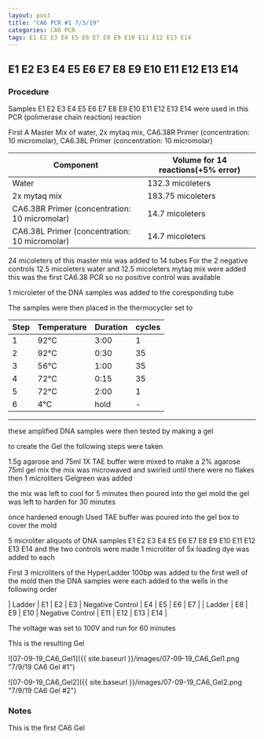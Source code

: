 ```yaml
---
layout: post
title: "CA6 PCR #1 7/3/19"
categories: CA6 PCR
tags: E1 E2 E3 E4 E5 E6 E7 E8 E9 E10 E11 E12 E13 E14
---
```


##  E1 E2 E3 E4 E5 E6 E7 E8 E9 E10 E11 E12 E13 E14

### Procedure

Samples E1 E2 E3 E4 E5 E6 E7 E8 E9 E10 E11 E12 E13 E14 were used in this PCR (polimerase chain reaction) reaction 

First A Master Mix of water, 2x mytaq mix, CA6.38R Primer (concentration: 10 micromolar), CA6.38L Primer (concentration: 10 micromolar)


|Component| Volume for 14 reactions(+5% error)|
|---------|---------------------------|
|Water| 132.3 micoleters|
|2x mytaq mix| 183.75 micoleters|
|CA6.38R Primer (concentration: 10 micromolar)| 14.7 micoleters|
|CA6.38L Primer (concentration: 10 micromolar)| 14.7 micoleters|

24 micoleters of this master mix was added to 14 tubes 
For the 2 negative controls 12.5 micoleters water and 12.5 micoleters mytaq mix were added
this was the first CA6.38 PCR so no positive control was available

1 microleter of the DNA samples was added to the coresponding tube

The samples were then placed in the thermocycler set to 

|Step|Temperature|Duration|cycles|
|----|-------|--------|-------|
|1|92°C|3:00|1|
|2|92°C|0:30|35|
|3|56°C|1:00|35|
|4|72°C|0:15|35|
|5|72°C|2:00|1|
|6|4°C|hold|-|

___________

these amplified DNA samples were then tested by making a gel

to create the Gel the following steps were taken 

1.5g agarose and 75ml 1X TAE buffer were mixed to make a 2% agarose 75ml gel mix 
the mix was microwaved and swirled until there were no flakes 
then 1 microliters Gelgreen was added

the mix was left to cool for 5 minutes then poured into the gel mold
the gel was left to harden for 30 minutes 

once hardened enough Used TAE buffer was poured into the gel box to cover the mold

5 microliter aliquots of DNA samples  E1 E2 E3 E4 E5 E6 E7 E8 E9 E10 E11 E12 E13 E14 and the two controls were made 
1 microliter of 5x loading dye was added to each

First 3 microliters of the HyperLadder 100bp was added to the first well of the mold 
then the DNA samples were each added to the wells in the following order 

| Ladder | E1 | E2 | E3 | Negative Control | E4 | E5 | E6 | E7 |
| Ladder | E8 | E9 | E10 | Negative Control | E11 | E12 | E13 | E14 |

The voltage was set to 100V and run for 60 minutes


This is the resulting Gel

![07-09-19_CA6_Gel1]({{ site.baseurl }}/images/07-09-19_CA6_Gel1.png "7/9/19 CA6 Gel #1")

![07-09-19_CA6_Gel2]({{ site.baseurl }}/images/07-09-19_CA6_Gel2.png "7/9/19 CA6 Gel #2")


### Notes

This is the first CA6 Gel
